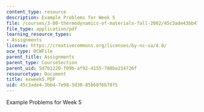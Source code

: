```yaml
---
content_type: resource
description: Example Problems for Week 5
file: /courses/3-00-thermodynamics-of-materials-fall-2002/45c3ade43bb47e983d3085b68f6b78f5_exweek5.PDF
file_type: application/pdf
learning_resource_types:
- Assignments
license: https://creativecommons.org/licenses/by-nc-sa/4.0/
ocw_type: OCWFile
parent_title: Assignments
parent_type: CourseSection
parent_uid: 5d7b1220-f09b-af92-4155-788ba214726f
resourcetype: Document
title: exweek5.PDF
uid: 45c3ade4-3bb4-7e98-3d30-85b68f6b78f5
---
```

Example Problems for Week 5